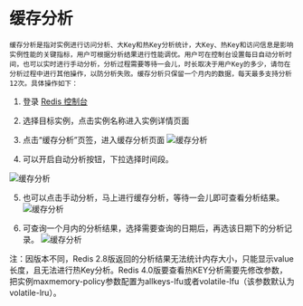# 缓存分析
    缓存分析是指对实例进行访问分析、大Key和热Key分析统计，大Key、热Key和访问信息是影响实例性能的关键指标，用户可根据分析结果进行性能调优。用户可在控制台设置每日自动分析时间，也可以实时进行手动分析，分析过程需要等待一会儿，时长取决于用户Key的多少，请勿在分析过程中进行其他操作，以防分析失败。缓存分析只保留一个月内的数据，每天最多支持分析12次。具体操作如下：

1.	登录 [Redis 控制台](https://redis-console.jdcloud.com/redis)

2.	选择目标实例，点击实例名称进入实例详情页面

3.	点击“缓存分析”页签，进入缓存分析页面
 ![缓存分析](https://github.com/jdcloudcom/cn/blob/master/image/Redis/CA1.png)

4.	可以开启自动分析按钮，下拉选择时间段。

 ![缓存分析](https://github.com/jdcloudcom/cn/blob/master/image/Redis/CA2.png)
 
5.	也可以点击手动分析，马上进行缓存分析，等待一会儿即可查看分析结果。 
 ![缓存分析](https://github.com/jdcloudcom/cn/blob/master/image/Redis/CA3.png)
 
6.	可查询一个月内的分析结果，选择需要查询的日期后，再选该日期下的分析记录。
 ![缓存分析](https://github.com/jdcloudcom/cn/blob/master/image/Redis/CA4.png)
 
 
注：因版本不同，Redis 2.8版返回的分析结果无法统计内存大小，只能显示value长度，且无法进行热Key分析。Redis 4.0版要查看热KEY分析需要先修改参数，把实例maxmemory-policy参数配置为allkeys-lfu或者volatile-lfu（该参数默认为	
volatile-lru）。
